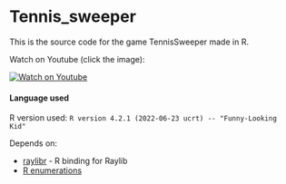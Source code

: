 # Tennis_sweeper
This is the source code for the game TennisSweeper made in R.

Watch on Youtube (click the image):

[![Watch on Youtube](https://img.youtube.com/vi/XQZED-mGlZ0/maxresdefault.jpg)](https://www.youtube.com/watch?v=XQZED-mGlZ0)

#### Language used

R version used: `R version 4.2.1 (2022-06-23 ucrt) -- "Funny-Looking Kid"`

Depends on:
* [raylibr](https://github.com/jeroenjanssens/raylibr) - R binding for Raylib
* [R enumerations](https://github.com/aryoda/R_enumerations)